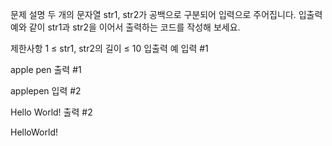 문제 설명
두 개의 문자열 str1, str2가 공백으로 구분되어 입력으로 주어집니다.
입출력 예와 같이 str1과 str2을 이어서 출력하는 코드를 작성해 보세요.

제한사항
1 ≤ str1, str2의 길이 ≤ 10
입출력 예
입력 #1

apple pen
출력 #1

applepen
입력 #2

Hello World!
출력 #2

HelloWorld!